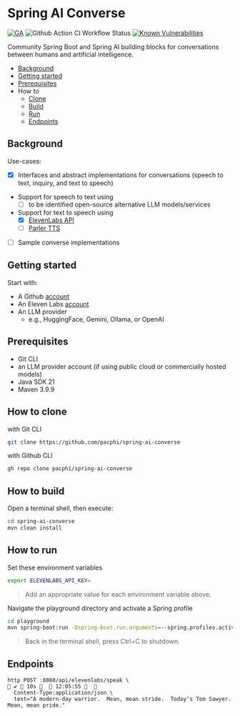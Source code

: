 # Spring AI Converse

[![GA](https://img.shields.io/badge/Release-Alpha-darkred)](https://img.shields.io/badge/Release-Alpha-darkred) ![Github Action CI Workflow Status](https://github.com/pacphi/spring-ai-converse/actions/workflows/ci.yml/badge.svg) [![Known Vulnerabilities](https://snyk.io/test/github/pacphi/spring-ai-converse/badge.svg?style=plastic)](https://snyk.io/test/github/pacphi/spring-ai-converse)

Community Spring Boot and Spring AI building blocks for conversations between humans and artificial intelligence.

* [Background](#background)
* [Getting started](#getting-started)
* [Prerequisites](#prerequisites)
* How to
    * [Clone](#how-to-clone)
    * [Build](#how-to-build)
    * [Run](#how-to-run)
    * [Endpoints](#endpoints)

## Background

Use-cases:

* [x] Interfaces and abstract implementations for conversations (speech to text, inquiry, and text to speech)
* Support for speech to text using
  * [ ] to be identified open-source alternative LLM models/services
* Support for text to speech using 
  * [x] [ElevenLabs API](https://elevenlabs.io/docs/api-reference/text-to-speech/convert)
  * [ ] [Parler TTS](https://huggingface.co/ecyht2/parler-tts-mini-v1-GGUF)
* [ ] Sample converse implementations

## Getting started

Start with:

* A Github [account](https://github.com/signup)
* An Eleven Labs [account](https://elevenlabs.io/app/sign-in)
* An LLM provider
  * e.g., HuggingFace, Gemini, Ollama, or OpenAI

## Prerequisites

* Git CLI
* an LLM provider account (if using public cloud or commercially hosted models)
* Java SDK 21
* Maven 3.9.9

## How to clone

with Git CLI

```bash
git clone https://github.com/pacphi/spring-ai-converse
```

with Github CLI

```bash
gh repo clone pacphi/spring-ai-converse
```

## How to build

Open a terminal shell, then execute:

```bash
cd spring-ai-converse
mvn clean install
```

## How to run

Set these environment variables

```bash
export ELEVENLABS_API_KEY=
```

> Add an appropriate value for each environment variable above.

Navigate the playground directory and activate a Spring profile

```bash
cd playground
mvn spring-boot:run -Dspring-boot.run.arguments=--spring.profiles.active=elevenlabs,dev
```

> Back in the terminal shell, press Ctrl+C to shutdown.

## Endpoints

```commandline
http POST :8080/api/elevenlabs/speak \                                                                                                                                                                                                                     ✔  10s    12:05:55   
  Content-Type:application/json \
  text="A modern-day warrior.  Mean, mean stride.  Today's Tom Sawyer.  Mean, mean pride."
```
